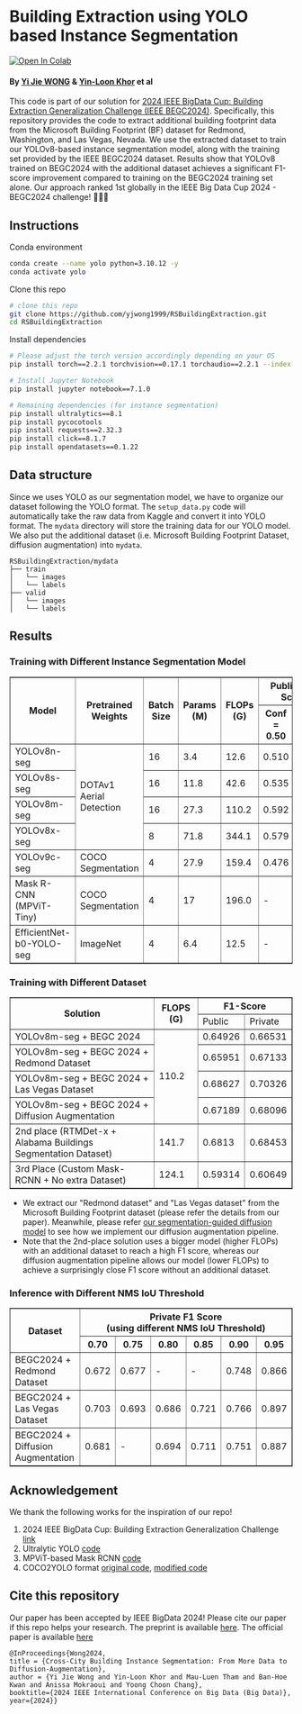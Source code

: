 # Building Extraction using YOLO based Instance Segmentation

[![Open In Colab](https://colab.research.google.com/assets/colab-badge.svg)](https://colab.research.google.com/drive/1i_sEcacgnVJo56Z0CMe6flikIYKCPz4S?usp=sharing)

#### By [Yi Jie WONG](https://github.com/yjwong1999) & [Yin-Loon Khor](https://www.linkedin.com/in/yinloonkhor/) et al

This code is part of our solution for [2024 IEEE BigData Cup: Building Extraction Generalization Challenge (IEEE BEGC2024)](https://www.kaggle.com/competitions/building-extraction-generalization-2024/overview). Specifically, this repository provides the code to extract additional building footprint data from the Microsoft Building Footprint (BF) dataset for Redmond, Washington, and Las Vegas, Nevada. We use the extracted dataset to train our YOLOv8-based instance segmentation model, along with the training set provided by the IEEE BEGC2024 dataset. Results show that YOLOv8 trained on BEGC2024 with the additional dataset achieves a significant F1-score improvement compared to training on the BEGC2024 training set alone. Our approach ranked 1st globally in the IEEE Big Data Cup 2024 - BEGC2024 challenge! 🏅🎉🥳

## Instructions
Conda environment
```bash
conda create --name yolo python=3.10.12 -y
conda activate yolo
```

Clone this repo
```bash
# clone this repo
git clone https://github.com/yjwong1999/RSBuildingExtraction.git
cd RSBuildingExtraction
```

Install dependencies
```bash
# Please adjust the torch version accordingly depending on your OS
pip install torch==2.2.1 torchvision==0.17.1 torchaudio==2.2.1 --index-url https://download.pytorch.org/whl/cu121

# Install Jupyter Notebook
pip install jupyter notebook==7.1.0

# Remaining dependencies (for instance segmentation)
pip install ultralytics==8.1
pip install pycocotools
pip install requests==2.32.3
pip install click==8.1.7
pip install opendatasets==0.1.22
```

## Data structure
Since we uses YOLO as our segmentation model, we have to organize our dataset following the YOLO format. The `setup_data.py` code will automatically take the raw data from Kaggle and convert it into YOLO format. The `mydata` directory will store the training data for our YOLO model. We also put the additional dataset (i.e. Microsoft Building Footprint Dataset, diffusion augmentation) into `mydata`. 
```
RSBuildingExtraction/mydata
├── train
│   └── images  
│   └── labels  
├── valid
│   └── images  
│   └── labels  
```

## Results

### Training with Different Instance Segmentation Model
<table border="1" cellpadding="10" cellspacing="0">
  <thead>
    <tr>
      <th rowspan="2">Model</th>
      <th rowspan="2">Pretrained Weights</th>
      <th rowspan="2">Batch Size</th>
      <th rowspan="2">Params (M)</th>
      <th rowspan="2">FLOPs (G)</th>
      <th colspan="2">Public F1-Score</th>
    </tr>
    <tr>
      <th>Conf = 0.50</th>
      <th>Conf = 0.20</th>
    </tr>
  </thead>
  <tbody>
    <tr>
      <td>YOLOv8n-seg</td>
      <td rowspan="4">DOTAv1 Aerial Detection</td>
      <td>16</td>
      <td>3.4</td>
      <td>12.6</td>
      <td>0.510</td>
      <td>0.645</td>
    </tr>
    <tr>
      <td>YOLOv8s-seg</td>
      <td>16</td>
      <td>11.8</td>
      <td>42.6</td>
      <td>0.535</td>
      <td>0.654</td>
    </tr>
    <tr>
      <td>YOLOv8m-seg</td>
      <td>16</td>
      <td>27.3</td>
      <td>110.2</td>
      <td>0.592</td>
      <td>0.649</td>
    </tr>
    <tr>
      <td>YOLOv8x-seg</td>      
      <td>8</td>
      <td>71.8</td>
      <td>344.1</td>
      <td>0.579</td>
      <td>0.627</td>
    </tr>
    <tr>
      <td>YOLOv9c-seg</td>
      <td>COCO Segmentation</td>
      <td>4</td>
      <td>27.9</td>
      <td>159.4</td>
      <td>0.476</td>
      <td>0.577</td>
    </tr>
    <tr>
      <td>Mask R-CNN (MPViT-Tiny)</td>
      <td>COCO Segmentation</td>
      <td>4</td>
      <td>17</td>
      <td>196.0</td>
      <td>-</td>
      <td>0.596</td>
    </tr>
    <tr>
      <td>EfficientNet-b0-YOLO-seg</td>
      <td>ImageNet</td>
      <td>4</td>
      <td>6.4</td>
      <td>12.5</td>
      <td>-</td>
      <td>0.560</td>
    </tr>
  </tbody>
</table>


### Training with Different Dataset
<table border="1">
  <tr>
    <th rowspan=2>Solution</th>
    <th rowspan=2>FLOPS (G)</th>
    <th colspan="2">F1-Score</th>
  </tr>
  <tr>
    <td>Public</td>
    <td>Private</td>
  </tr>
  <tr>
    <td>YOLOv8m-seg + BEGC 2024</td>
    <td rowspan=4>110.2</td>
    <td>0.64926</td>
    <td>0.66531</td>
  </tr>
  <tr>
    <td>YOLOv8m-seg + BEGC 2024 + Redmond Dataset</td>
    <td>0.65951</td>
    <td>0.67133</td>
  </tr>
  <tr>
    <td>YOLOv8m-seg + BEGC 2024 + Las Vegas Dataset</td>
    <td>0.68627</td>
    <td>0.70326</td>
  </tr>
  <tr>
    <td>YOLOv8m-seg + BEGC 2024 + Diffusion Augmentation</td>
    <td>0.67189</td>
    <td>0.68096</td>
  </tr>
  <tr>
    <td>2nd place (RTMDet-x + Alabama Buildings Segmentation Dataset)</td>
    <td>141.7</td>
    <td>0.6813</td>
    <td>0.68453</td>
  </tr>
  <tr>
    <td>3rd Place (Custom Mask-RCNN + No extra Dataset)</td>
    <td>124.1</td>
    <td>0.59314</td>
    <td>0.60649</td>
  </tr>
</table>

- We extract our "Redmond dataset" and "Las Vegas dataset" from the Microsoft Building Footprint dataset (please refer the details from our paper). Meanwhile, please refer [our segmentation-guided diffusion model](https://github.com/yjwong1999/RSGuidedDiffusion) to see how we implement our diffusion augmentation pipeline.
- Note that the 2nd-place solution uses a bigger model (higher FLOPs) with an additional dataset to reach a high F1 score, whereas our diffusion augmentation pipeline allows our model (lower FLOPs) to achieve a surprisingly close F1 score without an additional dataset. 

### Inference with Different NMS IoU Threshold 
<table border="1" cellpadding="10" cellspacing="0">
  <thead>
    <tr>
      <th rowspan="2">Dataset</th>
      <th colspan="6">Private F1 Score</br>(using different NMS IoU Threshold)</th>
    </tr>
    <tr>
      <th>0.70</th>
      <th>0.75</th>
      <th>0.80</th>
      <th>0.85</th>
      <th>0.90</th>
      <th>0.95</th>
    </tr>
  </thead>
  <tbody>
    <tr>
      <td>BEGC2024 + Redmond Dataset</td>
      <td>0.672</td>
      <td>0.677</td>
      <td>-</td>
      <td>-</td>
      <td>0.748</td>
      <td>0.866</td>
    </tr>
    <tr>
      <td>BEGC2024 + Las Vegas Dataset</td>
      <td>0.703</td>
      <td>0.693</td>
      <td>0.686</td>
      <td>0.721</td>
      <td>0.766</td>
      <td>0.897</td>
    </tr>
    <tr>
      <td>BEGC2024 + Diffusion Augmentation</td>
      <td>0.681</td>
      <td>-</td>
      <td>0.694</td>
      <td>0.711</td>
      <td>0.751</td>
      <td>0.887</td>
    </tr>
  </tbody>
</table>


## Acknowledgement
We thank the following works for the inspiration of our repo!
1. 2024 IEEE BigData Cup: Building Extraction Generalization Challenge [link](https://www.kaggle.com/competitions/building-extraction-generalization-2024/overview)
2. Ultralytic YOLO [code](https://github.com/ultralytics/ultralytics)
3. MPViT-based Mask RCNN [code](https://github.com/youngwanLEE/MPViT)
4. COCO2YOLO format [original code](https://github.com/tw-yshuang/coco2yolo), [modified code](https://github.com/yjwong1999/coco2yolo)



## Cite this repository

Our paper has been accepted by IEEE BigData 2024! Please cite our paper if this repo helps your research. The preprint is available [here](https://doi.org/10.36227/techrxiv.173091008.80781383/v1). The official paper is available [here](https://doi.org/10.1109/BigData62323.2024.10825702)

```
@InProceedings{Wong2024,
title = {Cross-City Building Instance Segmentation: From More Data to Diffusion-Augmentation},
author = {Yi Jie Wong and Yin-Loon Khor and Mau-Luen Tham and Ban-Hoe Kwan and Anissa Mokraoui and Yoong Choon Chang},
booktitle={2024 IEEE International Conference on Big Data (Big Data)},
year={2024}}
```

